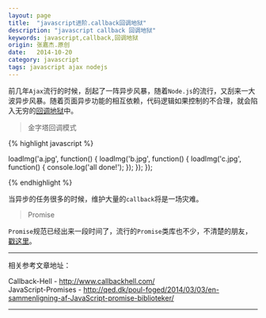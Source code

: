 ```yaml
---
layout: page
title:  "javascript进阶.callback回调地狱"
description: "javascript callback 回调地狱"
keywords: javascript,callback,回调地狱
origin: 张嘉杰.原创
date:   2014-10-20
category: javascript
tags: javascript ajax nodejs
---
```

前几年`Ajax`流行的时候，刮起了一阵异步风暴，随着`Node.js`的流行，又刮来一大波异步风暴。随着页面异步功能的相互依赖，代码逻辑如果控制的不合理，就会陷入无穷的[回调地狱]中。
<!--more-->

> 金字塔回调模式

{% highlight javascript %}

loadImg('a.jpg', function() {
    loadImg('b.jpg', function() {
        loadImg('c.jpg', function() {
            console.log('all done!');
        });
    });
});

{% endhighlight %}

当异步的任务很多的时候，维护大量的`callback`将是一场灾难。

> Promise

`Promise`规范已经出来一段时间了，流行的`Promise`类库也不少，不清楚的朋友，[戳这里](http://qed.dk/poul-foged/2014/03/03/en-sammenligning-af-JavaScript-promise-biblioteker/)。  



-----------------------

相关参考文章地址：

Callback-Hell - <http://www.callbackhell.com/>  
JavaScript-Promises - <http://qed.dk/poul-foged/2014/03/03/en-sammenligning-af-JavaScript-promise-biblioteker/>

-----------------------

[回调地狱]:  http://www.callbackhell.com/

